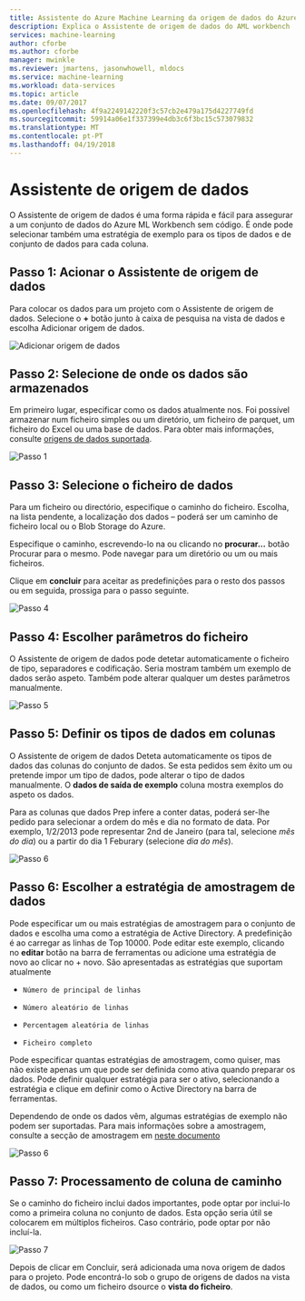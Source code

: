```yaml
---
title: Assistente do Azure Machine Learning da origem de dados do Azure | Microsoft Docs
description: Explica o Assistente de origem de dados do AML workbench
services: machine-learning
author: cforbe
ms.author: cforbe
manager: mwinkle
ms.reviewer: jmartens, jasonwhowell, mldocs
ms.service: machine-learning
ms.workload: data-services
ms.topic: article
ms.date: 09/07/2017
ms.openlocfilehash: 4f9a2249142220f3c57cb2e479a175d4227749fd
ms.sourcegitcommit: 59914a06e1f337399e4db3c6f3bc15c573079832
ms.translationtype: MT
ms.contentlocale: pt-PT
ms.lasthandoff: 04/19/2018
---
```

# <a name="data-source-wizard"></a>Assistente de origem de dados #

O Assistente de origem de dados é uma forma rápida e fácil para assegurar a um conjunto de dados do Azure ML Workbench sem código. É onde pode selecionar também uma estratégia de exemplo para os tipos de dados e de conjunto de dados para cada coluna. 

## <a name="step-1-trigger-the-data-source-wizard"></a>Passo 1: Acionar o Assistente de origem de dados ## 

Para colocar os dados para um projeto com o Assistente de origem de dados. Selecione o **+** botão junto à caixa de pesquisa na vista de dados e escolha Adicionar origem de dados. 

![Adicionar origem de dados](media/data-source-wizard/add-data-source.png)

## <a name="step-2-select-where-data-is-stored"></a>Passo 2: Selecione de onde os dados são armazenados ##
Em primeiro lugar, especificar como os dados atualmente nos. Foi possível armazenar num ficheiro simples ou um diretório, um ficheiro de parquet, um ficheiro do Excel ou uma base de dados. Para obter mais informações, consulte [origens de dados suportada](data-prep-appendix2-supported-data-sources.md).

![Passo 1](media/data-source-wizard/step1.png)

## <a name="step-3-select-data-file"></a>Passo 3: Selecione o ficheiro de dados ##
Para um ficheiro ou directório, especifique o caminho do ficheiro. Escolha, na lista pendente, a localização dos dados – poderá ser um caminho de ficheiro local ou o Blob Storage do Azure. 

Especifique o caminho, escrevendo-lo na ou clicando no **procurar...** botão Procurar para o mesmo. Pode navegar para um diretório ou um ou mais ficheiros.

Clique em **concluir** para aceitar as predefinições para o resto dos passos ou em seguida, prossiga para o passo seguinte.


![Passo 4](media/data-source-wizard/step2.png)

## <a name="step-4-choose-file-parameters"></a>Passo 4: Escolher parâmetros do ficheiro ##

O Assistente de origem de dados pode detetar automaticamente o ficheiro de tipo, separadores e codificação. Seria mostram também um exemplo de dados serão aspeto. Também pode alterar qualquer um destes parâmetros manualmente. 

![Passo 5](media/data-source-wizard/step3.png)

## <a name="step-5-set-data-types-for-columns"></a>Passo 5: Definir os tipos de dados em colunas ##

O Assistente de origem de dados Deteta automaticamente os tipos de dados das colunas do conjunto de dados. Se esta pedidos sem êxito um ou pretende impor um tipo de dados, pode alterar o tipo de dados manualmente. O **dados de saída de exemplo** coluna mostra exemplos do aspeto os dados.

Para as colunas que dados Prep infere a conter datas, poderá ser-lhe pedido para selecionar a ordem do mês e dia no formato de data. Por exemplo, 1/2/2013 pode representar 2nd de Janeiro (para tal, selecione *mês do dia*) ou a partir do dia 1 Feburary (selecione *dia do mês*).

![Passo 6](media/data-source-wizard/step4.png)

## <a name="step-6-choose-sampling-strategy-for-data"></a>Passo 6: Escolher a estratégia de amostragem de dados ##

Pode especificar um ou mais estratégias de amostragem para o conjunto de dados e escolha uma como a estratégia de Active Directory. A predefinição é ao carregar as linhas de Top 10000. Pode editar este exemplo, clicando no **editar** botão na barra de ferramentas ou adicione uma estratégia de novo ao clicar no + novo. São apresentadas as estratégias que suportam atualmente

-     Número de principal de linhas
-     Número aleatório de linhas
-     Percentagem aleatória de linhas
-     Ficheiro completo

Pode especificar quantas estratégias de amostragem, como quiser, mas não existe apenas um que pode ser definida como ativa quando preparar os dados. Pode definir qualquer estratégia para ser o ativo, selecionando a estratégia e clique em definir como o Active Directory na barra de ferramentas.

Dependendo de onde os dados vêm, algumas estratégias de exemplo não podem ser suportadas. Para mais informações sobre a amostragem, consulte a secção de amostragem em [neste documento](data-prep-user-guide.md) 

![Passo 6](media/data-source-wizard/step5.png)

## <a name="step-7-path-column-handling"></a>Passo 7: Processamento de coluna de caminho ##

Se o caminho do ficheiro inclui dados importantes, pode optar por inclui-lo como a primeira coluna no conjunto de dados. Esta opção seria útil se colocarem em múltiplos ficheiros. Caso contrário, pode optar por não incluí-la.

![Passo 7](media/data-source-wizard/step6.png)

Depois de clicar em Concluir, será adicionada uma nova origem de dados para o projeto. Pode encontrá-lo sob o grupo de origens de dados na vista de dados, ou como um ficheiro dsource o **vista do ficheiro**.
